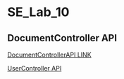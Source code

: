 # SE_Lab_10

## DocumentController API
 [DocumentControllerAPI LINK](https://app.swaggerhub.com/apis/KSNAVODAYAN2005/DocumentConroller/1.0.0)

[UserController API](https://app.swaggerhub.com/apis/KSNAVODAYAN2005/User-Controller/1.0.0)
